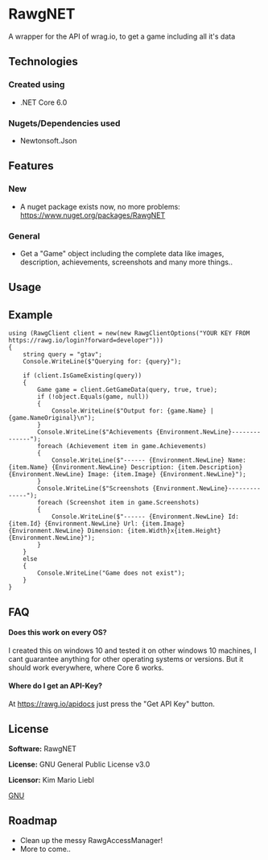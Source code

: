 # RawgNET
A wrapper for the API of wrag.io, to get a game including all it's data

## Technologies

### Created using
- .NET Core 6.0

### Nugets/Dependencies used
- Newtonsoft.Json

## Features

### New
- A nuget package exists now, no more problems: https://www.nuget.org/packages/RawgNET

### General
- Get a "Game" object including the complete data like images, description, achievements, screenshots and many more things..

## Usage

## Example

```
using (RawgClient client = new(new RawgClientOptions("YOUR KEY FROM https://rawg.io/login?forward=developer")))
{
	string query = "gtav";
	Console.WriteLine($"Querying for: {query}");

	if (client.IsGameExisting(query))
	{
		Game game = client.GetGameData(query, true, true);
		if (!object.Equals(game, null))
		{
			Console.WriteLine($"Output for: {game.Name} | {game.NameOriginal}\n");
		}
		Console.WriteLine($"Achievements {Environment.NewLine}--------------");
		foreach (Achievement item in game.Achievements)
		{
			Console.WriteLine($"------ {Environment.NewLine} Name: {item.Name} {Environment.NewLine} Description: {item.Description} {Environment.NewLine} Image: {item.Image} {Environment.NewLine}");
		}
		Console.WriteLine($"Screenshots {Environment.NewLine}--------------");
		foreach (Screenshot item in game.Screenshots)
		{
			Console.WriteLine($"------ {Environment.NewLine} Id: {item.Id} {Environment.NewLine} Url: {item.Image} {Environment.NewLine} Dimension: {item.Width}x{item.Height} {Environment.NewLine}");
		}
	}
	else
	{
		Console.WriteLine("Game does not exist");
	}
}
```

## FAQ

#### Does this work on every OS?

I created this on windows 10 and tested it on other windows 10 machines, I cant guarantee anything for other operating systems or versions. But it should work everywhere, where Core 6 works.

#### Where do I get an API-Key?

At https://rawg.io/apidocs just press the "Get API Key" button.

## License

**Software:** RawgNET

**License:** GNU General Public License v3.0

**Licensor:** Kim Mario Liebl

[GNU](https://choosealicense.com/licenses/gpl-3.0/)

## Roadmap

- Clean up the messy RawgAccessManager!
- More to come..
